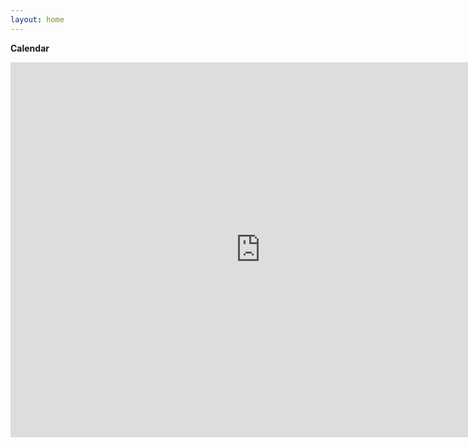 ```yaml
---
layout: home
---
```


**Calendar**

<iframe src="https://calendar.google.com/calendar/embed?src=afae9da71bdad3c81bbc72345be3b99e061e6585d0c528fce8afc3533122e33a%40group.calendar.google.com&ctz=Asia%2FJakarta" style="border: 0" width="800" height="600" frameborder="0" scrolling="no"></iframe>